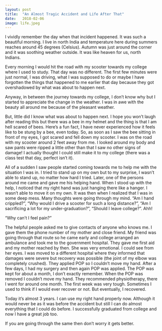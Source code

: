 ```yaml
---
layout: post
title:  "An Almost Tragic Accident and Life After That"
date:   2018-02-06
image: life.jpeg
---
```


<p class="intro"><span class="dropcap">I</span> vividly remember the day when that incident happened. It was such a beautiful morning. I live in north India and temperature here during summers reaches around 45 degrees (Celsius). Autumn was just around the corner and it was soothing weather outside. It was like heaven for us, north Indians.</p>

Every morning I would hit the road with my scooter towards my college where I used to study. That day was no different. The first few minutes were just normal, I was driving, what I was supposed to do or maybe I have forgotten the things that happened to me earlier that day because they got overshadowed by what was about to happen next.

Anyway, in between the journey towards my college, I don’t know why but I started to appreciate the change in the weather. I was in awe with the beauty all around me because of the pleasant weather.

But, little did I know what was about to happen next. I hope you won’t laugh after reading this but there was a bee in my helmet and the thing is that I am hell scared of bees. Here’s a fun fact, I have never experienced how it feels like to be stung by a bee, even today. So, as soon as I saw the bee sitting in front of my eyes, I got scared and fell down my scooter. I was on the road with my scooter around 2 feet away from me. I looked around my body and saw pants were ripped a little other than that I saw no other signs of damage! I actually thought I could still make it to my college (there was a class test that day, perfect isn’t it).

All of a sudden I saw people started coming towards me to help me with the situation I was in. I tried to stand up on my own but to my surprise, I wasn’t able to stand up, no matter how hard I tried. Later, one of the persons around me came and gave me his helping hand. When I stood up with the help, I noticed that my right hand was just hanging there like a hanger. I wasn’t able to move it on my own. It was then when I realized that I was in some deep mess. Many thoughts were going through my mind. “Am I hand crippled?”, “Why would I drive a scooter for such a long distance?”, “Am I sacrificing a lot for my under-graduation?”, “Should I leave college?”. Ahh!

“Why can’t I feel pain?”

The helpful people asked me to give contacts of anyone who knows me. I gave them the phone number of my mother and close friend. My friend was going through that route so he came early and college arranged an ambulance and took me to the government hospital. They gave me first aid and my mother reached by then. She was very emotional. I could see from her eyes. I was moved to a different hospital where they informed that damages were severe but recovery was possible (the joint of my elbow was completely crushed). They applied POP so I couldn’t move my hand. After a few days, I had my surgery and then again POP was applied. The POP was kept for about a month, I don’t exactly remember. When the POP was removed I couldn’t move my hand. They recommended physiotherapy, there I went for around one month. The first week was very tough. Sometimes I used to think if I would ever recover or not. But eventually, I recovered.

Today it’s almost 3 years. I can use my right hand properly now. Although it would never be as it was before the accident but still I can do almost everything that I could do before. I successfully graduated from college and now I have a great job too.

If you are going through the same then don’t worry it gets better.